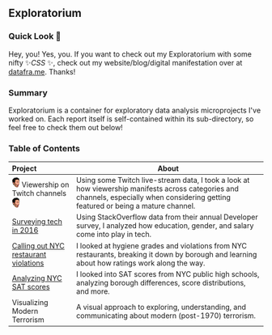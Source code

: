 ## Exploratorium

### Quick Look 👀

Hey, you! Yes, you. If you want to check out my Exploratorium with some nifty ✨*CSS* ✨, check out my website/blog/digital manifestation over at [datafra.me](http://datafra.me). Thanks!

### Summary

Exploratorium is a container for exploratory data analysis microprojects I've worked on. Each report itself is self-contained within its sub-directory, so feel free to check them out below!

### Table of Contents

| Project | About |
|:--------|-------|
| <img src="twitching/docs/gootecks.png" alt = "No kappas here" height = 20> Viewership on Twitch channels <img src="twitching/docs/gootecks.png" alt = "No kappas here" height = 20> | Using some Twitch live-stream data, I took a look at how viewership manifests across categories and channels, especially when considering getting featured or being a mature channel. |
| [Surveying tech in 2016](http://datafra.me/blog/stackoverflow-survey) | Using StackOverflow data from their annual Developer survey, I analyzed how education, gender, and salary come into play in tech. |
| [Calling out NYC restaurant violations](http://datafra.me/blog/Calling-out-NYC-restaurant-violations) | I looked at hygiene grades and violations from NYC restaurants, breaking it down by borough and learning about how ratings work along the way. |
| [Analyzing NYC SAT scores](http://datafra.me/blog/Analyzing-NYC-SAT-scores) | I looked into SAT scores from NYC public high schools, analyzing borough differences, score distributions, and more. |
| Visualizing Modern Terrorism | A visual approach to exploring, understanding, and communicating about modern (post-1970) terrorism. |
